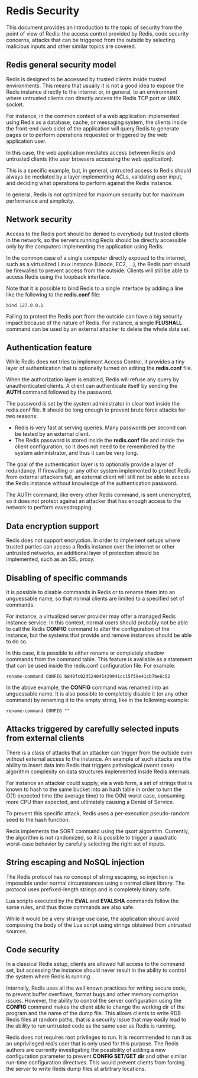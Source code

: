 Redis Security
===

This document provides an introduction to the topic of security from the point of
view of Redis: the access control provided by Redis, code security concerns,
attacks that can be triggered from the outside by selecting malicious inputs and
other similar topics are covered.

Redis general security model
----

Redis is designed to be accessed by trusted clients inside trusted environments.
This means that usually it is not a good idea to expose the Redis instance
directly to the internet or, in general, to an environment where untrusted
clients can directly access the Redis TCP port or UNIX socket.

For instance, in the common context of a web application implemented using Redis
as a database, cache, or messaging system, the clients inside the front-end
(web side) of the application will query Redis to generate pages or
to perform operations requested or triggered by the web application user.

In this case, the web application mediates access between Redis and
untrusted clients (the user browsers accessing the web application).

This is a specific example, but, in general, untrusted access to Redis should
always be mediated by a layer implementing ACLs, validating user input,
and deciding what operations to perform against the Redis instance.

In general, Redis is not optimized for maximum security but for maximum
performance and simplicity.

Network security
---

Access to the Redis port should be denied to everybody but trusted clients
in the network, so the servers running Redis should be directly accessible
only by the computers implementing the application using Redis.

In the common case of a single computer directly exposed to the internet, such
as a virtualized Linux instance (Linode, EC2, ...), the Redis port should be
firewalled to prevent access from the outside. Clients will still be able to
access Redis using the loopback interface.

Note that it is possible to bind Redis to a single interface by adding a line
like the following to the **redis.conf** file:

    bind 127.0.0.1

Failing to protect the Redis port from the outside can have a big security
impact because of the nature of Redis. For instance, a single **FLUSHALL** command
can be used by an external attacker to delete the whole data set.

Authentication feature
---

While Redis does not tries to implement Access Control, it provides
a tiny layer of authentication that is optionally turned on editing the
**redis.conf** file.

When the authorization layer is enabled, Redis will refuse any query by
unauthenticated clients. A client can authenticate itself by sending the
**AUTH** command followed by the password.

The password is set by the system administrator in clear text inside the
redis.conf file. It should be long enough to prevent brute force attacks 
for two reasons:

* Redis is very fast at serving queries. Many passwords per second can be tested by an external client.
* The Redis password is stored inside the **redis.conf** file and inside the client configuration, so it does not need to be remembered by the system administrator, and thus it can be very long.

The goal of the authentication layer is to optionally provide a layer of
redundancy. If firewalling or any other system implemented to protect Redis
from external attackers fail, an external client will still not be able to 
access the Redis instance without knowledge of the authentication password.

The AUTH command, like every other Redis command, is sent unencrypted, so it 
does not protect against an attacker that has enough access to the network to 
perform eavesdropping.

Data encryption support
---

Redis does not support encryption. In order to implement setups where
trusted parties can access a Redis instance over the internet or other
untrusted networks, an additional layer of protection should be implemented,
such as an SSL proxy.

Disabling of specific commands
---

It is possible to disable commands in Redis or to rename them into an unguessable
name, so that normal clients are limited to a specified set of commands.

For instance, a virtualized server provider may offer a managed Redis instance
service. In this context, normal users should probably not be able to
call the Redis **CONFIG** command to alter the configuration of the instance,
but the systems that provide and remove instances should be able to do so.

In this case, it is possible to either rename or completely shadow commands from 
the command table. This feature is available as a statement that can be used 
inside the redis.conf configuration file. For example:

    rename-command CONFIG b840fc02d524045429941cc15f59e41cb7be6c52

In the above example, the **CONFIG** command was renamed into an unguessable name.
It is also possible to completely disable it (or any other command) by renaming it
to the empty string, like in the following example:

    rename-command CONFIG ""

Attacks triggered by carefully selected inputs from external clients
---

There is a class of attacks that an attacker can trigger from the outside even
without external access to the instance. An example of such attacks are
the ability to insert data into Redis that triggers pathological (worst case)
algorithm complexity on data structures implemented inside Redis internals.

For instance an attacker could supply, via a web form, a set of strings that
is known to hash to the same bucket into an hash table in order to turn the
O(1) expected time (the average time) to the O(N) worst case, consuming more
CPU than expected, and ultimately causing a Denial of Service.

To prevent this specific attack, Redis uses a per-execution pseudo-random
seed to the hash function.

Redis implements the SORT command using the qsort algorithm. Currently, 
the algorithm is not randomized, so it is possible to trigger a quadratic
worst-case behavior by carefully selecting the right set of inputs.

String escaping and NoSQL injection
---

The Redis protocol has no concept of string escaping, so injection 
is impossible under normal circumstances using a normal client library.
The protocol uses prefixed-length strings and is completely binary safe.

Lua scripts executed by the **EVAL** and **EVALSHA** commands follow the
same rules, and thus those commands are also safe.

While it would be a very strange use case, the application should avoid composing 
the body of the Lua script using strings obtained from untrusted sources.

Code security
---

In a classical Redis setup, clients are allowed full access to the command set, 
but accessing the instance should never result in the ability to control the 
system where Redis is running.

Internally, Redis uses all the well known practices for writing secure code, to
prevent buffer overflows, format bugs and other memory corruption issues.
However, the ability to control the server configuration using the **CONFIG**
command makes the client able to change the working dir of the program and
the name of the dump file. This allows clients to write RDB Redis files
at random paths, that is a security issue that may easily lead to the ability
to run untrusted code as the same user as Redis is running.

Redis does not requires root privileges to run. It is recommended to
run it as an unprivileged *redis* user that is only used for this purpose.
The Redis authors are currently investigating the possibility of adding a new
configuration parameter to prevent **CONFIG SET/GET dir** and other similar run-time
configuration directives. This would prevent clients from forcing the server to
write Redis dump files at arbitrary locations.
